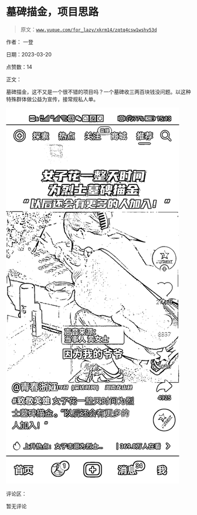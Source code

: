 # 墓碑描金，项目思路

> 原文：[`www.yuque.com/for_lazy/xkrm14/zqtq4csw1wshv53d`](https://www.yuque.com/for_lazy/xkrm14/zqtq4csw1wshv53d)

作者： 一登

日期：2023-03-20

点赞数：14

正文：

墓碑描金，这不又是一个很不错的项目吗？一个墓碑收三两百块钱没问题。以这种特殊群体做公益为宣传，接常规私人单。

![](img/b3617a49f3ff1b19da317239fac12fe1.png)  

评论区：

暂无评论



